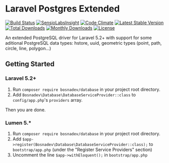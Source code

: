 Laravel Postgres Extended
=========================

[![Build Status](https://travis-ci.org/bosnadev/database.svg?branch=master)](https://travis-ci.org/bosnadev/database)
[![SensioLabsInsight](https://insight.sensiolabs.com/projects/405f5153-4312-4c11-b0ae-8f27e2910c19/mini.png)](https://insight.sensiolabs.com/projects/405f5153-4312-4c11-b0ae-8f27e2910c19)
[![Code Climate](https://codeclimate.com/github/bosnadev/database/badges/gpa.svg)](https://codeclimate.com/github/bosnadev/database)
[![Latest Stable Version](https://poser.pugx.org/bosnadev/database/v/stable)](https://packagist.org/packages/bosnadev/database)
[![Total Downloads](https://poser.pugx.org/bosnadev/database/downloads)](https://packagist.org/packages/bosnadev/database)
[![Monthly Downloads](https://poser.pugx.org/bosnadev/database/d/monthly)](https://packagist.org/packages/bosnadev/database)
[![License](https://poser.pugx.org/bosnadev/database/license)](https://packagist.org/packages/bosnadev/database)


An extended PostgreSQL driver for Laravel 5.2+ with support for some aditional PostgreSQL data types: hstore, uuid, geometric types (point, path, circle, line, polygon...)

## Getting Started  
### Laravel 5.2+
1. Run `composer require bosnadev/database` in your project root directory.
2. Add `Bosnadev\Database\DatabaseServiceProvider::class` to `config/app.php`'s `providers` array.

Then you are done.

### Lumen 5.*
1. Run `composer require bosnadev/database` in your project root directory.
2. Add `$app->register(Bosnadev\Database\DatabaseServiceProvider::class);` to `bootstrap/app.php` (under the "Register Service Providers" section)
3. Uncomment the line `$app->withEloquent();` in `bootstrap/app.php`

